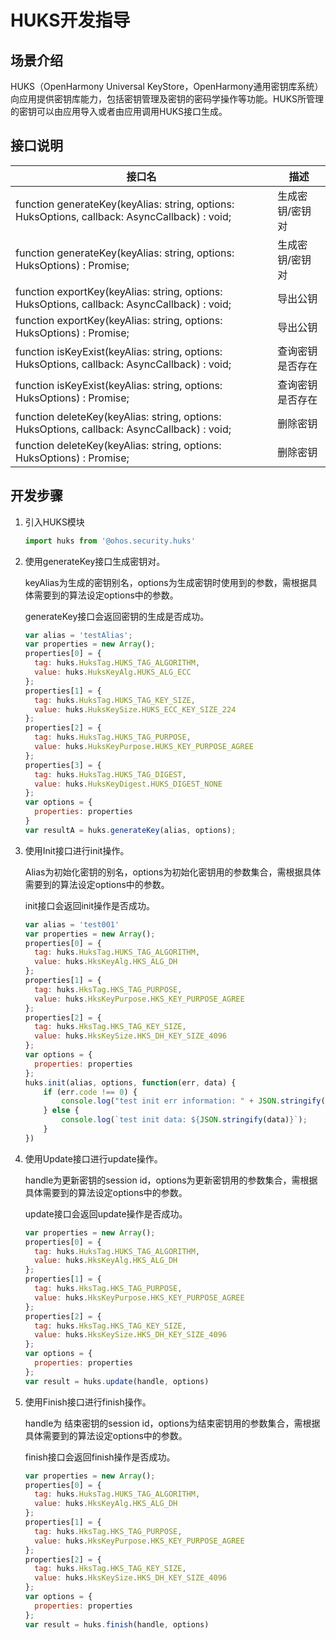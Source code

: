 # HUKS开发指导

## 场景介绍

 HUKS（OpenHarmony Universal KeyStore，OpenHarmony通用密钥库系统）向应用提供密钥库能力，包括密钥管理及密钥的密码学操作等功能。HUKS所管理的密钥可以由应用导入或者由应用调用HUKS接口生成。 


## 接口说明

| 接口名                                                       | 描述             |
| ------------------------------------------------------------ | ---------------- |
| function generateKey(keyAlias: string, options: HuksOptions, callback: AsyncCallback<HksResult>) : void; | 生成密钥/密钥对  |
| function generateKey(keyAlias: string, options: HuksOptions) : Promise<HuksResult>; | 生成密钥/密钥对  |
| function exportKey(keyAlias: string, options: HuksOptions, callback: AsyncCallback<HuksResult>) : void; | 导出公钥         |
| function exportKey(keyAlias: string, options: HuksOptions) : Promise<HuksResult>; | 导出公钥         |
| function isKeyExist(keyAlias: string, options: HuksOptions, callback: AsyncCallback<boolean>) : void; | 查询密钥是否存在 |
| function isKeyExist(keyAlias: string, options: HuksOptions) : Promise<boolean>; | 查询密钥是否存在 |
| function deleteKey(keyAlias: string, options: HuksOptions, callback: AsyncCallback<HuksResult>) : void; | 删除密钥         |
| function deleteKey(keyAlias: string, options: HuksOptions) : Promise<HuksResult>; | 删除密钥         |

## 开发步骤

1. 引入HUKS模块

   ```js
   import huks from '@ohos.security.huks'
   ```

2. 使用generateKey接口生成密钥对。

   keyAlias为生成的密钥别名，options为生成密钥时使用到的参数，需根据具体需要到的算法设定options中的参数。

   generateKey接口会返回密钥的生成是否成功。

   ```js
   var alias = 'testAlias';
   var properties = new Array();
   properties[0] = {
     tag: huks.HuksTag.HUKS_TAG_ALGORITHM,
     value: huks.HuksKeyAlg.HUKS_ALG_ECC
   };
   properties[1] = {
     tag: huks.HuksTag.HUKS_TAG_KEY_SIZE,
     value: huks.HuksKeySize.HUKS_ECC_KEY_SIZE_224
   };
   properties[2] = {
     tag: huks.HuksTag.HUKS_TAG_PURPOSE,
     value: huks.HuksKeyPurpose.HUKS_KEY_PURPOSE_AGREE
   };
   properties[3] = {
     tag: huks.HuksTag.HUKS_TAG_DIGEST,
     value: huks.HuksKeyDigest.HUKS_DIGEST_NONE
   };
   var options = {
     properties: properties
   }
   var resultA = huks.generateKey(alias, options);
   ```

3. 使用Init接口进行init操作。

   Alias为初始化密钥的别名，options为初始化密钥用的参数集合，需根据具体需要到的算法设定options中的参数。

   init接口会返回init操作是否成功。

   ```js
   var alias = 'test001'
   var properties = new Array();
   properties[0] = {
     tag: huks.HuksTag.HUKS_TAG_ALGORITHM,
     value: huks.HksKeyAlg.HKS_ALG_DH
   };
   properties[1] = {
     tag: huks.HksTag.HKS_TAG_PURPOSE,
     value: huks.HksKeyPurpose.HKS_KEY_PURPOSE_AGREE
   };
   properties[2] = {
     tag: huks.HksTag.HKS_TAG_KEY_SIZE,
     value: huks.HksKeySize.HKS_DH_KEY_SIZE_4096
   };
   var options = {
     properties: properties
   };
   huks.init(alias, options, function(err, data) {
       if (err.code !== 0) {
           console.log("test init err information: " + JSON.stringify(err));
       } else {
           console.log(`test init data: ${JSON.stringify(data)}`);
       }
   })
   ```
   
4. 使用Update接口进行update操作。

   handle为更新密钥的session id，options为更新密钥用的参数集合，需根据具体需要到的算法设定options中的参数。

   update接口会返回update操作是否成功。

   ```js
   var properties = new Array();
   properties[0] = {
     tag: huks.HuksTag.HUKS_TAG_ALGORITHM,
     value: huks.HksKeyAlg.HKS_ALG_DH
   };
   properties[1] = {
     tag: huks.HksTag.HKS_TAG_PURPOSE,
     value: huks.HksKeyPurpose.HKS_KEY_PURPOSE_AGREE
   };
   properties[2] = {
     tag: huks.HksTag.HKS_TAG_KEY_SIZE,
     value: huks.HksKeySize.HKS_DH_KEY_SIZE_4096
   };
   var options = {
     properties: properties
   };
   var result = huks.update(handle, options)
   ```
   
5. 使用Finish接口进行finish操作。

   handle为 结束密钥的session id，options为结束密钥用的参数集合，需根据具体需要到的算法设定options中的参数。

   finish接口会返回finish操作是否成功。

   ```js
   var properties = new Array();
   properties[0] = {
     tag: huks.HuksTag.HUKS_TAG_ALGORITHM,
     value: huks.HksKeyAlg.HKS_ALG_DH
   };
   properties[1] = {
     tag: huks.HksTag.HKS_TAG_PURPOSE,
     value: huks.HksKeyPurpose.HKS_KEY_PURPOSE_AGREE
   };
   properties[2] = {
     tag: huks.HksTag.HKS_TAG_KEY_SIZE,
     value: huks.HksKeySize.HKS_DH_KEY_SIZE_4096
   };
   var options = {
     properties: properties
   };
   var result = huks.finish(handle, options) 
   ```



